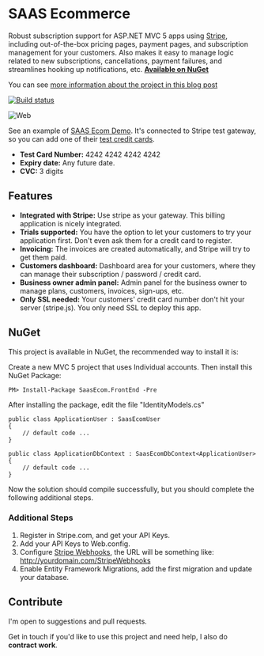 SAAS Ecommerce
==============

Robust subscription support for ASP.NET MVC 5 apps using [Stripe](https://stripe.com), including out-of-the-box pricing pages, payment pages, and  subscription management for your customers. Also makes it easy to manage logic related to new subscriptions, cancellations, payment failures, and streamlines hooking up notifications, etc. [**Available on NuGet**](https://www.nuget.org/packages/SaasEcom.FrontEnd)

You can see [more information about the project in this blog post](http://www.pedroalonso.net/blog/2014/04/28/saas-ecom-open-source-for-net-mvc-5-stripe/)

[![Build status](https://ci.appveyor.com/api/projects/status/qt875ktp3lsv89pg?svg=true)](https://ci.appveyor.com/project/pedropaf/saas-ecom)

![Web](http://www.pedroalonso.net/images/posts/2014/04/01-SAAS-Ecom.png)

See an example of [SAAS Ecom Demo](http://saas-ecom.azurewebsites.net/). It's connected to Stripe test gateway, so you can add one of their [test credit cards](https://stripe.com/docs/testing).

* **Test Card Number:** 4242 4242 4242 4242 
* **Expiry date:** Any future date.
* **CVC:** 3 digits

## Features

*  **Integrated with Stripe:** Use stripe as your gateway. This billing application is nicely integrated.
*  **Trials supported:** You have the option to let your customers to try your application first. Don't even ask them for a credit card to register.
*  **Invoicing:** The invoices are created automatically, and Stripe will try to get them paid.
*  **Customers dashboard:** Dashboard area for your customers, where they can manage their subscription / password / credit card.
*  **Business owner admin panel:** Admin panel for the business owner to manage plans, customers, invoices, sign-ups, etc. 
*  **Only SSL needed:** Your customers' credit card number don't hit your server (stripe.js). You only need SSL to deploy this app.

## NuGet

This project is available in NuGet, the recommended way to install it is:

Create a new MVC 5 project that uses Individual accounts. Then install this NuGet Package:

    PM> Install-Package SaasEcom.FrontEnd -Pre

After installing the package, edit the file "IdentityModels.cs"

    public class ApplicationUser : SaasEcomUser
    {
        // default code ...
    }

    public class ApplicationDbContext : SaasEcomDbContext<ApplicationUser>
    {
        // default code ...
    }

Now the solution should compile successfully, but you should complete the following additional steps.

### Additional Steps

1. Register in Stripe.com, and get your API Keys.
2. Add your API Keys to Web.config.
3. Configure [Stripe Webhooks](https://manage.stripe.com/account/webhooks), the URL will be something like: http://yourdomain.com/StripeWebhooks
4. Enable Entity Framework Migrations, add the first migration and update your database.

## Contribute

I'm open to suggestions and pull requests. 

Get in touch if you'd like to use this project and need help, I also do **contract work**.